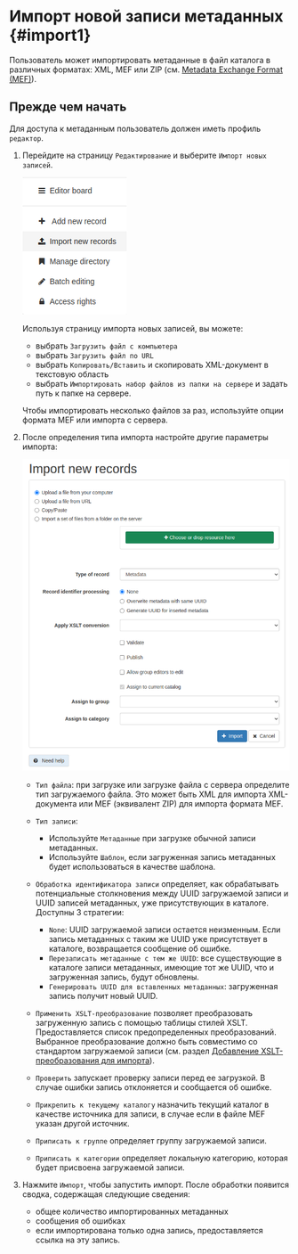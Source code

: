 # Импорт новой записи метаданных {#import1}

Пользователь может импортировать метаданные в файл каталога в различных форматах: XML, MEF или ZIP (см. [Metadata Exchange Format (MEF)](../../annexes/mef-format.md)).

## Прежде чем начать

Для доступа к метаданным пользователь должен иметь профиль `редактор`.

1.  Перейдите на страницу `Редактирование` и выберите `Импорт новых записей`.

    ![](img/import-record-button.png)

    Используя страницу импорта новых записей, вы можете:

    - выбрать `Загрузить файл с компьютера` 
    - выбрать `Загрузить файл по URL`
    - выбрать `Копировать/Вставить` и скопировать XML-документ в текстовую область
    - выбрать `Импортировать набор файлов из папки на сервере` и задать путь к папке на сервере.

    Чтобы импортировать несколько файлов за раз, используйте опции формата MEF или импорта с сервера.

2.  После определения типа импорта настройте другие параметры импорта:

    ![](img/import-form.png)

    - `Тип файла`: при загрузке или загрузке файла с сервера определите тип загружаемого файла. Это может быть XML для импорта XML-документа или MEF (эквивалент ZIP) для импорта формата MEF.
    - `Тип записи`:  

        - Используйте `Метаданные` при загрузке обычной записи метаданных.
        - Используйте `Шаблон`, если загруженная запись метаданных будет использоваться в качестве шаблона.

    - `Обработка идентификатора записи` определяет, как обрабатывать потенциальные столкновения между UUID загружаемой записи и UUID записей метаданных, уже присутствующих в каталоге. Доступны 3 стратегии:

        - `None`: UUID загружаемой записи остается неизменным. Если запись метаданных с таким же UUID уже присутствует в каталоге, возвращается сообщение об ошибке.
        - `Перезаписать метаданные с тем же UUID`: все существующие в каталоге записи метаданных, имеющие тот же UUID, что и загруженная запись, будут обновлены.
        - `Генерировать UUID для вставленных метаданных`: загруженная запись получит новый UUID.

    - `Применить XSLT-преобразование` позволяет преобразовать загруженную запись с помощью таблицы стилей XSLT. Предоставляется список предопределенных преобразований. Выбранное преобразование должно быть совместимо со стандартом загружаемой записи (см. раздел [Добавление XSLT-преобразования для импорта](../workflow/batchupdate-xsl.md#customizing-xslt-conversion)).
    - `Проверить` запускает проверку записи перед ее загрузкой. В случае ошибки запись отклоняется и сообщается об ошибке.
    - `Прикрепить к текущему каталогу` назначить текущий каталог в качестве источника для записи, в случае если в файле MEF указан другой источник.
    - `Приписать к группе` определяет группу загружаемой записи.
    - `Приписать к категории` определяет локальную категорию, которая будет присвоена загружаемой записи.

3. Нажмите `Импорт`, чтобы запустить импорт. После обработки появится сводка, содержащая следующие сведения:

    - общее количество импортированных метаданных
    - сообщения об ошибках
    - если импортирована только одна запись, предоставляется ссылка на эту запись.
